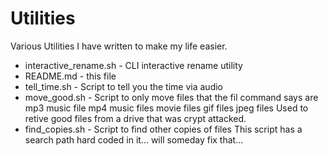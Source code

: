 # Utilities

Various Utilities I have written to make my life easier.

* interactive_rename.sh  - CLI interactive rename utility
* README.md              - this file
* tell_time.sh           - Script to tell you the time via audio
* move_good.sh		 - Script to only move files that the fil command says are 
 mp3 music file
 mp4 music files
 movie files
 gif files
 jpeg files
  Used to retive good files from a drive that was crypt attacked.
* find_copies.sh         - Script to find other copies of files
    This script has a search path hard coded in it... will someday fix that...

